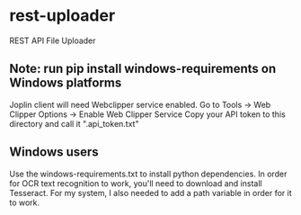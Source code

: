 # rest-uploader
REST API File Uploader

## Note: run pip install windows-requirements on Windows platforms

Joplin client will need Webclipper service enabled.
Go to Tools -> Web Clipper Options -> Enable Web Clipper Service
Copy your API token to this directory and call it ".api_token.txt"

## Windows users
Use the windows-requirements.txt to install python dependencies. In order for
OCR text recognition to work, you'll need to download and install Tesseract.
For my system, I also needed to add a path variable in order for it to work.
